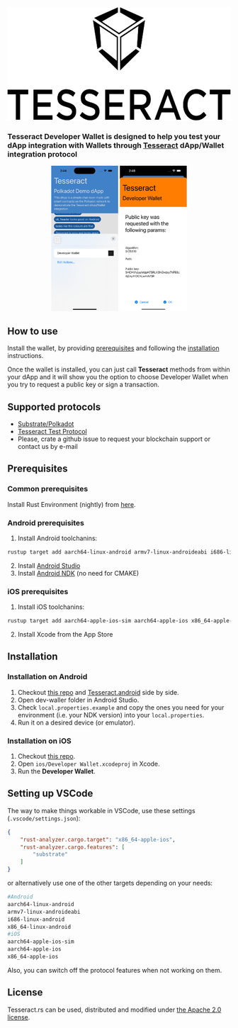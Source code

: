 <p align="center">
	<a href="http://tesseract.one/">
		<img alt="Tesseract" src ="./.github/logo.svg" height=256/>
	</a>
</p>

### **Tesseract Developer Wallet** is designed to help you test your dApp integration with Wallets through [Tesseract](https://github.com/tesseract-one/) **dApp/Wallet integration** protocol

<p align="center">
    <img src=".github/ios-wallet-choosing.png" alt="Wallet choosing on iOS" width="30%"/>
    <img src=".github/ios-wallet-requested.png" alt="Wallet requested on iOS" width="30%"/>
</p>

## How to use

Install the wallet, by providing [prerequisites](#prerequisites) and following the [installation](#installation) instructions.

Once the wallet is installed, you can just call **Tesseract** methods from within your dApp and it will show you the option to choose Developer Wallet when you try to request a public key or sign a transaction.

## Supported protocols

* [Substrate/Polkadot](https://github.com/tesseract-one/Tesseract.rs/tree/master/protocols/substrate)
* [Tesseract Test Protocol](https://github.com/tesseract-one/Tesseract.rs/tree/master/protocols/test)
* Please, crate a github issue to request your blockchain support or contact us by e-mail

## Prerequisites

### Common prerequisites

Install Rust Environment (nightly) from [here](https://www.rust-lang.org/tools/install).

### Android prerequisites

1. Install Android toolchanins:

```bash
rustup target add aarch64-linux-android armv7-linux-androideabi i686-linux-android x86_64-linux-android
```

2. Install [Android Studio](https://developer.android.com/studio)
3. Install [Android NDK](https://developer.android.com/studio/projects/install-ndk#default-version) (no need for CMAKE)

### iOS prerequisites

1. Install iOS toolchanins:

```bash
rustup target add aarch64-apple-ios-sim aarch64-apple-ios x86_64-apple-ios
```

2. Install Xcode from the App Store

## Installation

### Installation on Android

1. Checkout [this repo](https://github.com/tesseract-one/dev-wallet) and [Tesseract.android](https://github.com/tesseract-one/Tesseract.android) side by side.
2. Open dev-waller folder in Android Studio.
3. Check `local.properties.example` and copy the ones you need for your environment (i.e. your NDK version) into your `local.properties`.
4. Run it on a desired device (or emulator).

### Installation on iOS

1. Checkout [this repo](https://github.com/tesseract-one/dev-wallet).
2. Open `ios/Developer Wallet.xcodeproj` in Xcode.
3. Run the **Developer Wallet**.

## Setting up VSCode

The way to make things workable in VSCode, use these settings (`.vscode/settings.json`):

```json
{
    "rust-analyzer.cargo.target": "x86_64-apple-ios",
    "rust-analyzer.cargo.features": [
        "substrate"
    ]
}
```

or alternatively use one of the other targets depending on your needs:

```bash
#Android
aarch64-linux-android
armv7-linux-androideabi
i686-linux-android
x86_64-linux-android
#iOS
aarch64-apple-ios-sim
aarch64-apple-ios
x86_64-apple-ios
```

Also, you can switch off the protocol features when not working on them.

## License

Tesseract.rs can be used, distributed and modified under [the Apache 2.0 license](LICENSE).

